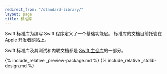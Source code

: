 ```yaml
---
redirect_from: "/standard-library/"
layout: page
title: 标准库
---
```


Swift 标准库为编写 Swift 程序定义了一个基础功能层。
标准库的文档目前托管在 [Apple 开发者网站](https://developer.apple.com/documentation/swift/swift-standard-library)上。

Swift 标准库及其测试和内联文档都是 [Swift 主仓库][swift-repo]的一部分。

{% include_relative _preview-package.md %}
{% include_relative _stdlib-design.md %}

[swift-repo]: https://github.com/swiftlang/swift "Swift 仓库"
